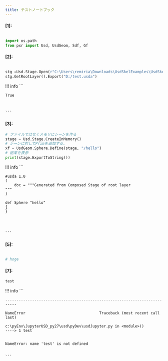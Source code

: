 ```yaml
---
title: テストノートブック
---
```

#### [1]:




```python

import os.path
from pxr import Usd, UsdGeom, Sdf, Gf

```




#### [2]:




```python

stg =Usd.Stage.Open(r"C:\Users\remiria\Downloads\UsdSkelExamples\UsdSkelExamples\HumanFemale\HumanFemale.walk.usd")
stg.GetRootLayer().Export("D:/test.usda")

```



!!! info
    ```




    True



    ```

#### [3]:




```python
# ファイルではなくメモリにシーンを作る
stage = Usd.Stage.CreateInMemory()
# シーンに対してPrimを追加する。
xf = UsdGeom.Sphere.Define(stage, "/hello")
# 結果を表示
print(stage.ExportToString())

```



!!! info
    ```

    #usda 1.0
    (
        doc = """Generated from Composed Stage of root layer 
    """
    )
    
    def Sphere "hello"
    {
    }
    
    
    

    ```

#### [5]:




```python

# hoge


```





#### [7]:




```python
test

```



!!! info
    ```


    ---------------------------------------------------------------------------

    NameError                                 Traceback (most recent call last)

    c:\pyEnv\JupyterUSD_py27\usd\pyDev\usdJupyter.py in <module>()
    ----> 1 test
    

    NameError: name 'test' is not defined


    ```